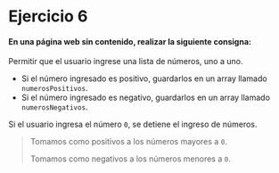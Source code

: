 # Ejercicio 6

#### En una página web sin contenido, realizar la siguiente consigna:

Permitir que el usuario ingrese una lista de números, uno a uno.

- Si el número ingresado es positivo, guardarlos en un array llamado ``numerosPositivos``.
- Si el número ingresado es negativo, guardarlos en un array llamado ``numerosNegativos``.

Si el usuario ingresa el número ``0``, se detiene el ingreso de números.

> Tomamos como positivos a los números mayores a ``0``.
>
> Tomamos como negativos a los números menores a ``0``.